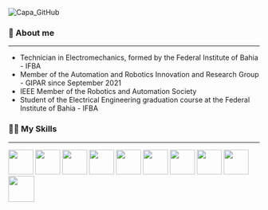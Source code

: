 ![Capa_GitHub](https://user-images.githubusercontent.com/108027884/224459676-133b1874-251e-41f5-b2cf-e0d2a6b86348.png)

### :beginner: About me

<hr>

- Technician in Electromechanics, formed by the Federal Institute of Bahia - IFBA
- Member of the Automation and Robotics Innovation and Research Group - GIPAR since September 2021
- IEEE Member of the Robotics and Automation Society
- Student of the Electrical Engineering graduation course at the Federal Institute of Bahia - IFBA

### :woman_technologist: My Skills
<hr>
<div>

<img height="50" src="https://cdn.jsdelivr.net/gh/devicons/devicon/icons/ubuntu/ubuntu-plain-wordmark.svg" />
<img height="50" src="https://cdn.jsdelivr.net/gh/devicons/devicon/icons/windows8/windows8-original.svg" />
<img height="50" src="https://cdn.jsdelivr.net/gh/devicons/devicon/icons/cplusplus/cplusplus-original.svg" />
<img height="50" src="https://cdn.jsdelivr.net/gh/devicons/devicon/icons/python/python-original-wordmark.svg" />
<img height="50" src="https://cdn.jsdelivr.net/gh/devicons/devicon/icons/vscode/vscode-original.svg" />
<img height="50" src="https://cdn.jsdelivr.net/gh/devicons/devicon/icons/pycharm/pycharm-original.svg" />
<img height="50" src="https://cdn.jsdelivr.net/gh/devicons/devicon/icons/latex/latex-original.svg" />
<img height="50" src="https://cdn.jsdelivr.net/gh/devicons/devicon/icons/raspberrypi/raspberrypi-original.svg" />
<img height="50" src="https://cdn.jsdelivr.net/gh/devicons/devicon/icons/arduino/arduino-original-wordmark.svg" />
<img height="52" src="https://www.vectorlogo.zone/logos/ros/ros-ar21.svg"/>
          
